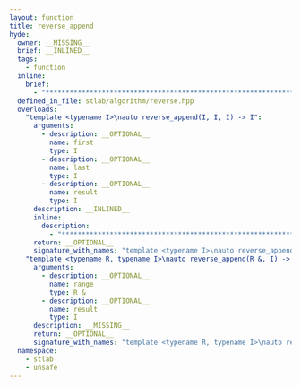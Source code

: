 ```yaml
---
layout: function
title: reverse_append
hyde:
  owner: __MISSING__
  brief: __INLINED__
  tags:
    - function
  inline:
    brief:
      - "***********************************************************************************************"
  defined_in_file: stlab/algorithm/reverse.hpp
  overloads:
    "template <typename I>\nauto reverse_append(I, I, I) -> I":
      arguments:
        - description: __OPTIONAL__
          name: first
          type: I
        - description: __OPTIONAL__
          name: last
          type: I
        - description: __OPTIONAL__
          name: result
          type: I
      description: __INLINED__
      inline:
        description:
          - "***********************************************************************************************"
      return: __OPTIONAL__
      signature_with_names: "template <typename I>\nauto reverse_append(I first, I last, I result) -> I"
    "template <typename R, typename I>\nauto reverse_append(R &, I) -> I":
      arguments:
        - description: __OPTIONAL__
          name: range
          type: R &
        - description: __OPTIONAL__
          name: result
          type: I
      description: __MISSING__
      return: __OPTIONAL__
      signature_with_names: "template <typename R, typename I>\nauto reverse_append(R & range, I result) -> I"
  namespace:
    - stlab
    - unsafe
---
```

